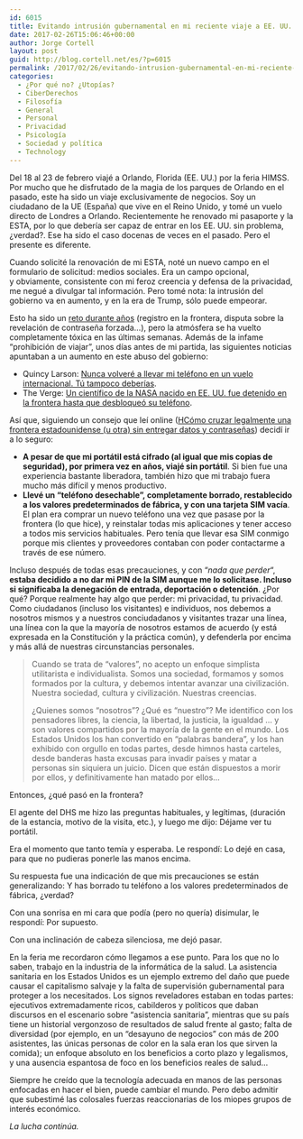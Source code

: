 ```yaml
---
id: 6015
title: Evitando intrusión gubernamental en mi reciente viaje a EE. UU.
date: 2017-02-26T15:06:46+00:00
author: Jorge Cortell
layout: post
guid: http://blog.cortell.net/es/?p=6015
permalink: /2017/02/26/evitando-intrusion-gubernamental-en-mi-reciente-viaje-a-ee-uu/
categories:
  - ¿Por qué no? ¿Utopías?
  - CiberDerechos
  - Filosofí­a
  - General
  - Personal
  - Privacidad
  - Psicología
  - Sociedad y polí­tica
  - Technology
---
```

Del 18 al 23 de febrero viajé a Orlando, Florida (EE. UU.) por la feria HIMSS. Por mucho que he disfrutado de la magia de los parques de Orlando en el pasado, este ha sido un viaje exclusivamente de negocios. Soy un ciudadano de la UE (España) que vive en el Reino Unido, y tomé un vuelo directo de Londres a Orlando. Recientemente he renovado mi pasaporte y la ESTA, por lo que debería ser capaz de entrar en los EE. UU. sin problema, ¿verdad?. Ese ha sido el caso docenas de veces en el pasado. Pero el presente es diferente.

Cuando solicité la renovación de mi ESTA, noté un nuevo campo en el formulario de solicitud: medios sociales. Era un campo opcional, y obviamente, consistente con mi feroz creencia y defensa de la privacidad, me negué a divulgar tal información. Pero tomé nota: la intrusión del gobierno va en aumento, y en la era de Trump, sólo puede empeorar.

Esto ha sido un [reto durante años](https://www.eff.org/deeplinks/2016/12/law-enforcement-uses-border-search-exception-fourth-amendment-loophole) (registro en la frontera, disputa sobre la revelación de contraseña forzada&#8230;), pero la atmósfera se ha vuelto completamente tóxica en las últimas semanas. Además de la infame &#8220;prohibición de viajar&#8221;, unos días antes de mi partida, las siguientes noticias apuntaban a un aumento en este abuso del gobierno:

  * Quincy Larson: [Nunca volveré a llevar mi teléfono en un vuelo internacional. Tú tampoco deberías](https://medium.freecodecamp.com/ill-never-bring-my-phone-on-an-international-flight-again-neither-should-you-e9289cde0e5f#.l14ye8o77).
  * The Verge: [Un científico de la NASA nacido en EE. UU. fue detenido en la frontera hasta que desbloqueó su teléfono](http://www.theverge.com/2017/2/12/14583124/nasa-sidd-bikkannavar-detained-cbp-phone-search-trump-travel-ban).

Así que, siguiendo un consejo que leí online ([HCómo cruzar legalmente una frontera estadounidense (u otra) sin entregar datos y contraseñas](https://boingboing.net/2017/02/12/how-to-cross-a-us-or-other-b.html)) decidí ir a lo seguro:

  * **A pesar de que mi portátil está cifrado (al igual que mis copias de seguridad), por primera vez en años, viajé sin portátil**. Si bien fue una experiencia bastante liberadora, también hizo que mi trabajo fuera mucho más difícil y menos productivo.
  * **Llevé un &#8220;teléfono desechable&#8221;, completamente borrado, restablecido a los valores predeterminados de fábrica, y con una tarjeta SIM vacía**. El plan era comprar un nuevo teléfono una vez que pasase por la frontera (lo que hice), y reinstalar todas mis aplicaciones y tener acceso a todos mis servicios habituales. Pero tenía que llevar esa SIM conmigo porque mis clientes y proveedores contaban con poder contactarme a través de ese número.

Incluso después de todas esas precauciones, y con &#8220;_nada que perder_&#8220;, **estaba decidido a no dar mi PIN de la SIM aunque me lo solicitase. Incluso si significaba la denegación de entrada, deportación o detención**. ¿Por qué? Porque realmente hay algo que perder: mi privacidad, tu privacidad. Como ciudadanos (incluso los visitantes) e individuos, nos debemos a nosotros mismos y a nuestros conciudadanos y visitantes trazar una línea, una línea con la que la mayoría de nosotros estamos de acuerdo (y está expresada en la Constitución y la práctica común), y defenderla por encima y más allá de nuestras circunstancias personales.

> Cuando se trata de &#8220;valores&#8221;, no acepto un enfoque simplista utilitarista e individualista. Somos una sociedad, formamos y somos formados por la cultura, y debemos intentar avanzar una civilización. Nuestra sociedad, cultura y civilización. Nuestras creencias.
> 
> ¿Quienes somos &#8220;nosotros&#8221;? ¿Qué es &#8220;nuestro&#8221;? Me identifico con los pensadores libres, la ciencia, la libertad, la justicia, la igualdad &#8230; y son valores compartidos por la mayoría de la gente en el mundo. Los Estados Unidos los han convertido en &#8220;palabras bandera&#8221;, y los han exhibido con orgullo en todas partes, desde himnos hasta carteles, desde banderas hasta excusas para invadir países y matar a personas sin siquiera un juicio. Dicen que están dispuestos a morir por ellos, y definitivamente han matado por ellos&#8230;

Entonces, ¿qué pasó en la frontera?

El agente del DHS me hizo las preguntas habituales, y legítimas, (duración de la estancia, motivo de la visita, etc.), y luego me dijo: Déjame ver tu portátil.

Era el momento que tanto temía y esperaba. Le respondí: Lo dejé en casa, para que no pudieras ponerle las manos encima.

Su respuesta fue una indicación de que mis precauciones se están generalizando: Y has borrado tu teléfono a los valores predeterminados de fábrica, ¿verdad?

Con una sonrisa en mi cara que podía (pero no quería) disimular, le respondí: Por supuesto.

Con una inclinación de cabeza silenciosa, me dejó pasar.

En la feria me recordaron cómo llegamos a ese punto. Para los que no lo saben, trabajo en la industria de la informática de la salud. La asistencia sanitaria en los Estados Unidos es un ejemplo extremo del daño que puede causar el capitalismo salvaje y la falta de supervisión gubernamental para proteger a los necesitados. Los signos reveladores estaban en todas partes: ejecutivos extremadamente ricos, cabilderos y políticos que daban discursos en el escenario sobre &#8220;asistencia sanitaria&#8221;, mientras que su país tiene un historial vergonzoso de resultados de salud frente al gasto; falta de diversidad (por ejemplo, en un &#8220;desayuno de negocios&#8221; con más de 200 asistentes, las únicas personas de color en la sala eran los que sirven la comida); un enfoque absoluto en los beneficios a corto plazo y legalismos, y una ausencia espantosa de foco en los beneficios reales de salud&#8230;

Siempre he creído que la tecnología adecuada en manos de las personas enfocadas en hacer el bien, puede cambiar el mundo. Pero debo admitir que subestimé las colosales fuerzas reaccionarias de los miopes grupos de interés económico.

_La lucha continúa._